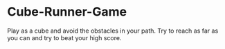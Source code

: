 # Cube-Runner-Game
Play as a cube and avoid the obstacles in your path. Try to reach as far as you can and try to beat your high score.
